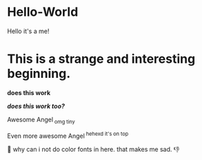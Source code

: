 # Hello-World
Hello it's a me!
<h1>This is a strange and interesting beginning.</h1>

**does this work**

***does this work too?***

Awesome Angel<sub> omg tiny </sub>

Even more awesome Angel<sup> hehexd it's on top </sup>

:thinking: why can i not do color fonts in here. that makes me sad. :-1:

